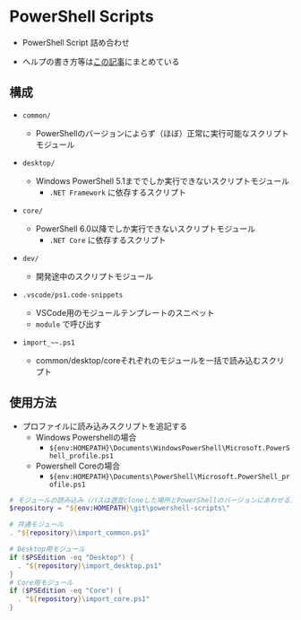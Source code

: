 # PowerShell Scripts

- PowerShell Script 詰め合わせ

- ヘルプの書き方等は[この記事](https://qiita.com/www-tacos/items/200e88dec661400c2bb9)にまとめている

## 構成

- `common/`
  - PowerShellのバージョンによらず（ほぼ）正常に実行可能なスクリプトモジュール

- `desktop/`
  - Windows PowerShell 5.1まででしか実行できないスクリプトモジュール
    - `.NET Framework` に依存するスクリプト

- `core/`
  - PowerShell 6.0以降でしか実行できないスクリプトモジュール
    - `.NET Core` に依存するスクリプト

- `dev/`
  - 開発途中のスクリプトモジュール

- `.vscode/ps1.code-snippets`
  - VSCode用のモジュールテンプレートのスニペット
  - `module` で呼び出す

- `import_~~.ps1`
  - common/desktop/coreそれぞれのモジュールを一括で読み込むスクリプト

## 使用方法

- プロファイルに読み込みスクリプトを追記する
  - Windows Powershellの場合
    - `${env:HOMEPATH}\Documents\WindowsPowerShell\Microsoft.PowerShell_profile.ps1`
  - Powershell Coreの場合
    - `${env:HOMEPATH}\Documents\PowerShell\Microsoft.PowerShell_profile.ps1`

```powershell
# モジュールの読み込み（パスは適宜cloneした場所とPowerShellのバージョンにあわせる）
$repository = "${env:HOMEPATH}\git\powershell-scripts\"

# 共通モジュール
. "${repository}\import_common.ps1"

# Desktop用モジュール
if ($PSEdition -eq "Desktop") {
  . "${repository}\import_desktop.ps1"
}
# Core用モジュール
if ($PSEdition -eq "Core") {
  . "${repository}\import_core.ps1"
}
```
